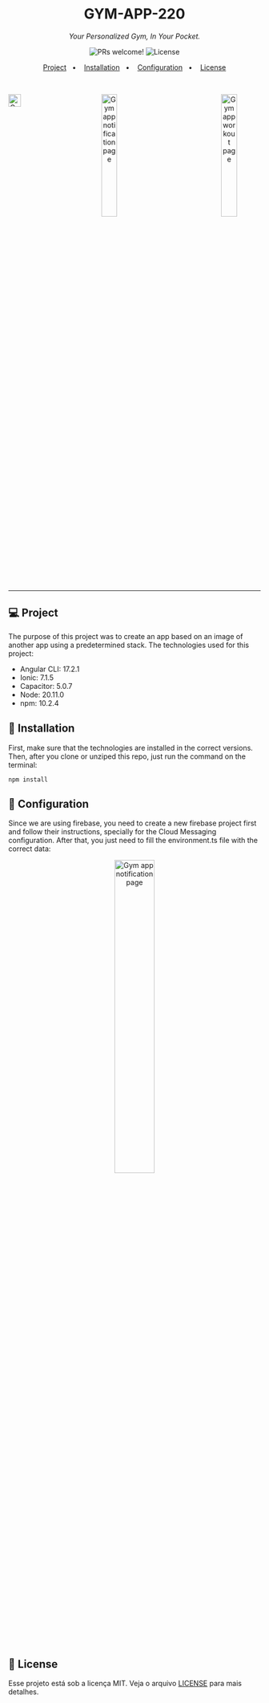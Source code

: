 <h1 align="center">GYM-APP-220</h1>
<p align="center"><i>Your Personalized Gym, In Your Pocket.</i></p>

<p align="center">
  <img src="https://img.shields.io/static/v1?label=PRs&message=welcome&color=49AA26&labelColor=000000" alt="PRs welcome!" />
  <img alt="License" src="https://img.shields.io/static/v1?label=license&message=MIT&color=49AA26&labelColor=000000">
</p>

<p align="center">
  <a href="#-project">Project</a>&nbsp;&nbsp;&nbsp;•&nbsp;&nbsp;&nbsp;
  <a href="#-installation">Installation</a>&nbsp;&nbsp;&nbsp;•&nbsp;&nbsp;&nbsp;
  <a href="#-configuration">Configuration</a>&nbsp;&nbsp;&nbsp;•&nbsp;&nbsp;&nbsp;
  <a href="#-license">License</a>
</p>

<br>

<p align="center">
  <img align="left" alt="Gym app home page" src="https://github.com/AlexYud/gym-app-220/assets/61790578/b86a0043-8ce5-4d7b-92fd-73569749a366" width="25">
  <img align="center" alt="Gym app notification page" src="https://github.com/AlexYud/gym-app-220/assets/61790578/97ae425c-0e5e-4d1c-bbb1-4bf7bfa4cb11" width="25%">
  <img align="right" alt="Gym app workout page" src="https://github.com/AlexYud/gym-app-220/assets/61790578/e1e43884-f362-4f49-9a70-ca52dd11c1cf" width="25%">
</p>

<hr>

## 💻 Project

The purpose of this project was to create an app based on an image of another app using a predetermined stack. The technologies used for this project:

- Angular CLI: 17.2.1
- Ionic: 7.1.5
- Capacitor: 5.0.7
- Node: 20.11.0
- npm: 10.2.4

## 🚀 Installation

First, make sure that the technologies are installed in the correct versions. Then, after you clone or unziped this repo, just run the command on the terminal:
```
npm install
```

## 🔧 Configuration

Since we are using firebase, you need to create a new firebase project first and follow their instructions, specially for the Cloud Messaging configuration. After that, you just need to fill the environment.ts file with the correct data:
<p align="center">
  <img alt="Gym app notification page" src="https://github.com/AlexYud/gym-app-220/assets/61790578/71819adc-f9bf-41d9-8083-77bf1c96a653" width="40%">
</p>


## 📝 License

Esse projeto está sob a licença MIT. Veja o arquivo [LICENSE](https://opensource.org/licenses/MIT) para mais detalhes.
